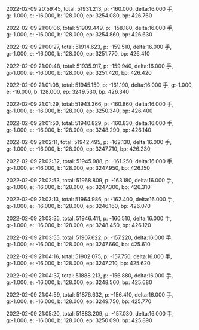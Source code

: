 2022-02-09 20:59:45, total: 51931.213, p: -160.000, delta:16.000 手, g:-1.000, e: -16.000, b: 128.000, ep: 3254.080, bp: 426.760

2022-02-09 21:00:06, total: 51909.449, p: -158.180, delta:16.000 手, g:-1.000, e: -16.000, b: 128.000, ep: 3254.860, bp: 426.630

2022-02-09 21:00:27, total: 51914.623, p: -159.510, delta:16.000 手, g:-1.000, e: -16.000, b: 128.000, ep: 3251.770, bp: 426.410

2022-02-09 21:00:48, total: 51935.917, p: -159.940, delta:16.000 手, g:-1.000, e: -16.000, b: 128.000, ep: 3251.420, bp: 426.420

2022-02-09 21:01:08, total: 51945.159, p: -161.190, delta:16.000 手, g:-1.000, e: -16.000, b: 128.000, ep: 3249.530, bp: 426.340

2022-02-09 21:01:29, total: 51943.366, p: -160.860, delta:16.000 手, g:-1.000, e: -16.000, b: 128.000, ep: 3250.340, bp: 426.400

2022-02-09 21:01:50, total: 51940.829, p: -160.830, delta:16.000 手, g:-1.000, e: -16.000, b: 128.000, ep: 3248.290, bp: 426.140

2022-02-09 21:02:11, total: 51942.495, p: -162.130, delta:16.000 手, g:-1.000, e: -16.000, b: 128.000, ep: 3247.710, bp: 426.230

2022-02-09 21:02:32, total: 51945.988, p: -161.250, delta:16.000 手, g:-1.000, e: -16.000, b: 128.000, ep: 3247.950, bp: 426.150

2022-02-09 21:02:53, total: 51968.809, p: -163.180, delta:16.000 手, g:-1.000, e: -16.000, b: 128.000, ep: 3247.300, bp: 426.310

2022-02-09 21:03:13, total: 51964.986, p: -162.400, delta:16.000 手, g:-1.000, e: -16.000, b: 128.000, ep: 3246.160, bp: 426.070

2022-02-09 21:03:35, total: 51946.411, p: -160.510, delta:16.000 手, g:-1.000, e: -16.000, b: 128.000, ep: 3248.450, bp: 426.120

2022-02-09 21:03:55, total: 51907.622, p: -157.220, delta:16.000 手, g:-1.000, e: -16.000, b: 128.000, ep: 3247.660, bp: 425.610

2022-02-09 21:04:16, total: 51902.075, p: -157.750, delta:16.000 手, g:-1.000, e: -16.000, b: 128.000, ep: 3247.210, bp: 425.620

2022-02-09 21:04:37, total: 51888.213, p: -156.880, delta:16.000 手, g:-1.000, e: -16.000, b: 128.000, ep: 3248.560, bp: 425.680

2022-02-09 21:04:59, total: 51876.632, p: -156.410, delta:16.000 手, g:-1.000, e: -16.000, b: 128.000, ep: 3249.750, bp: 425.770

2022-02-09 21:05:20, total: 51883.209, p: -157.030, delta:16.000 手, g:-1.000, e: -16.000, b: 128.000, ep: 3250.090, bp: 425.890